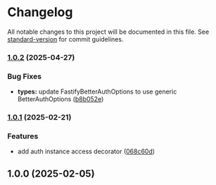 # Changelog

All notable changes to this project will be documented in this file. See [standard-version](https://github.com/conventional-changelog/standard-version) for commit guidelines.

### [1.0.2](https://github.com/flaviodelgrosso/fastify-better-auth/compare/v1.0.1...v1.0.2) (2025-04-27)


### Bug Fixes

* **types:** update FastifyBetterAuthOptions to use generic BetterAuthOptions ([b8b052e](https://github.com/flaviodelgrosso/fastify-better-auth/commit/b8b052e55e9f3e5a9ee01b6d41be8a1f7065ef1f))

### [1.0.1](https://github.com/flaviodelgrosso/fastify-better-auth/compare/v1.0.0...v1.0.1) (2025-02-21)


### Features

* add auth instance access decorator ([068c60d](https://github.com/flaviodelgrosso/fastify-better-auth/commit/068c60dafe446ec191ef50ae30f76ad04cefd05b))

## 1.0.0 (2025-02-05)
